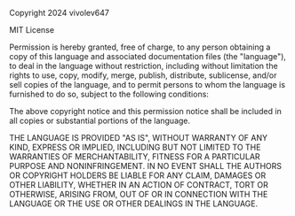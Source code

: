 Copyright 2024 vivolev647

MIT License

Permission is hereby granted, free of charge, to any person obtaining a copy
of this language and associated documentation files (the "language"), to deal
in the language without restriction, including without limitation the rights
to use, copy, modify, merge, publish, distribute, sublicense, and/or sell
copies of the language, and to permit persons to whom the language is
furnished to do so, subject to the following conditions:

The above copyright notice and this permission notice shall be included in
all copies or substantial portions of the language.

THE LANGUAGE IS PROVIDED "AS IS", WITHOUT WARRANTY OF ANY KIND, EXPRESS OR
IMPLIED, INCLUDING BUT NOT LIMITED TO THE WARRANTIES OF MERCHANTABILITY,
FITNESS FOR A PARTICULAR PURPOSE AND NONINFRINGEMENT. IN NO EVENT SHALL THE
AUTHORS OR COPYRIGHT HOLDERS BE LIABLE FOR ANY CLAIM, DAMAGES OR OTHER
LIABILITY, WHETHER IN AN ACTION OF CONTRACT, TORT OR OTHERWISE, ARISING FROM,
OUT OF OR IN CONNECTION WITH THE LANGUAGE OR THE USE OR OTHER DEALINGS IN
THE LANGUAGE.
